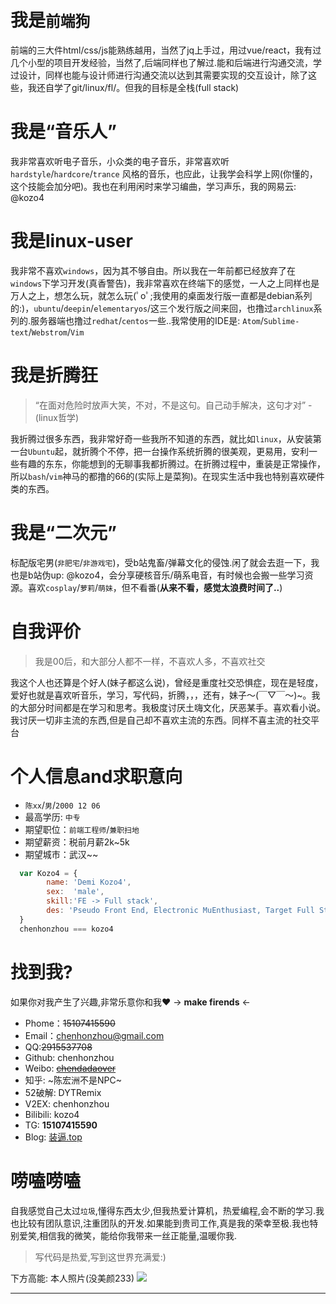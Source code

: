 # 我是`前端狗`
前端的三大件html/css/js能熟练越用，当然了jq上手过，用过vue/react，我有过几个小型的项目开发经验，当然了,后端同样也了解过.能和后端进行沟通交流，学过设计，同样也能与设计师进行沟通交流以达到其需要实现的交互设计，除了这些，我还自学了git/linux/fl/。但我的目标是全栈(full stack)

# 我是“音乐人”
我非常喜欢听电子音乐，小众类的电子音乐，非常喜欢听 `hardstyle`/`hardcore`/`trance` 风格的音乐，也应此，让我学会科学上网(你懂的，这个技能会加分吧)。我也在利用闲时来学习编曲，学习声乐，我的网易云: @kozo4

# 我是linux-user
我非常不喜欢`windows`，因为其不够自由。所以我在一年前都已经放弃了在`windows`下学习开发(真香警告)，我非常喜欢在终端下的感觉，一人之上同样也是万人之上，想怎么玩，就怎么玩(ﾟoﾟ;我使用的桌面发行版一直都是debian系列的:)，`ubuntu`/`deepin`/`elementaryos`/这三个发行版之间来回，也撸过`archlinux`系列的.服务器端也撸过`redhat`/`centos`一些..我常使用的IDE是: `Atom`/`Sublime-text`/`Webstrom`/`Vim`

# 我是折腾狂
> “在面对危险时放声大笑，不对，不是这句。自己动手解决，这句才对” - (linux哲学)

我折腾过很多东西，我非常好奇一些我所不知道的东西，就比如`linux`，从安装第一台`Ubuntu`起，就折腾个不停，把一台操作系统折腾的很美观，更易用，安利一些有趣的东东，你能想到的无聊事我都折腾过。在折腾过程中，重装是正常操作，所以`bash`/`vim`神马的都撸的66的(实际上是菜狗)。在现实生活中我也特别喜欢硬件类的东西。

# 我是“二次元”
标配版宅男(`非肥宅`/`非游戏宅`)，受b站鬼畜/弹幕文化的侵蚀.闲了就会去逛一下，我也是b站伪up: @kozo4，会分享硬核音乐/萌系电音，有时候也会搬一些学习资源。喜欢`cosplay`/`萝莉`/`萌妹`，但不看番(**从来不看，感觉太浪费时间了..**)

# 自我评价
> 我是00后，和大部分人都不一样，不喜欢人多，不喜欢社交

我这个人也还算是个好人(妹子都这么说)，曾经是重度社交恐惧症，现在是轻度，爱好也就是喜欢听音乐，学习，写代码，折腾，，，还有，妹子～(￣▽￣～)~。我的大部分时间都是在学习和思考。我极度讨厌土嗨文化，厌恶某手。喜欢看小说。我讨厌一切非主流的东西,但是自己却不喜欢主流的东西。同样不喜主流的社交平台


# 个人信息and求职意向
- `陈xx`/`男`/`2000 12 06`
- 最高学历: `中专`
- 期望职位：`前端工程师`/`兼职扫地`
- 期望薪资：税前月薪2k~5k
- 期望城市：武汉~~

```javascript    
  var Kozo4 = {
        name: 'Demi Kozo4',
        sex:  'male',
        skill:'FE -> Full stack',
        des: 'Pseudo Front End, Electronic MuEnthusiast, Target Full Stack Engineer🙌🙌'
  }
  chenhonzhou === kozo4
```

# 找到我?
如果你对我产生了兴趣,非常乐意你和我❤ → **make firends** ←
- Phome：~~15107415590~~
- Email：chenhonzhou@gmail.com
- QQ:~~2915537708~~
- Github: chenhonzhou
- Weibo: ~~[chendadaover](https://www.weibo.com/chendadaover)~~
- 知乎: ~陈宏洲不是NPC~
- 52破解: DYTRemix
- V2EX: chenhonzhou
- Bilibili: kozo4
- TG: **15107415590**
- Blog: [装逼.top](http://装逼.top)

# 唠嗑唠嗑
自我感觉自己太过`垃圾`,懂得东西太少,但我热爱计算机，热爱编程,会不断的学习.我也比较有团队意识,注重团队的开发.如果能到贵司工作,真是我的荣幸至极.我也特别爱笑,相信我的微笑，能给你我带来一丝正能量,温暖你我.

> 写代码是热爱,写到这世界充满爱:)

下方高能: 本人照片(没美颜233)
![](http://ww1.sinaimg.cn/large/0066xOjKgy1fn5ra1vq9ij30ck0chdk4.jpg)

------------------

<!-- 使用 markdown 编写 -->
